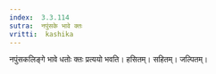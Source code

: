 ```yaml
---
index:  3.3.114
sutra:  नपुंसके भावे क्तः
vritti:  kashika 
---
```


नपुंसकलिङ्गे भावे धतोः क्तः प्रत्ययो भवति। हसितम्। सहितम्। जल्पितम्।

